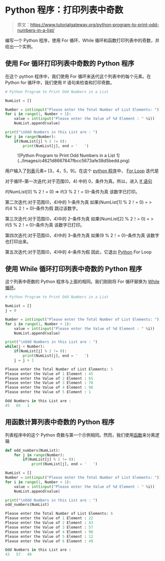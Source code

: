 # Python 程序：打印列表中奇数

> 原文：<https://www.tutorialgateway.org/python-program-to-print-odd-numbers-in-a-list/>

编写一个 Python 程序，使用 For 循环、While 循环和函数打印列表中的奇数，并给出一个实例。

## 使用 For 循环打印列表中奇数的 Python 程序

在这个 python 程序中，我们使用 For 循环来迭代这个列表中的每个元素。在 Python for 循环中，我们使用 If 语句来检查和打印奇数。

```py
# Python Program to Print Odd Numbers in a List

NumList = []

Number = int(input("Please enter the Total Number of List Elements: "))
for i in range(1, Number + 1):
    value = int(input("Please enter the Value of %d Element : " %i))
    NumList.append(value)

print("\nOdd Numbers in this List are : ")
for j in range(Number):
    if(NumList[j] % 2 != 0):
        print(NumList[j], end = '   ')
```

<figure class="wp-block-image">![Python Program to Print Odd Numbers in a List 1](../Images/c4621d8667847fbcc5673afe38d5bedd.png)</figure>

用户输入了[列表](https://www.tutorialgateway.org/python-list/)元素= [3，4，5，9]。在这个 [python 程序](https://www.tutorialgateway.org/python-programming-examples/)中， [For Loop](https://www.tutorialgateway.org/python-for-loop/) 迭代是

对于循环–第一次迭代:对于范围(0，4)
中的 0，条件为真。所以，进入 [If 语句](https://www.tutorialgateway.org/python-if-statement/)

if(NumList[0] % 2！= 0) => if(3 % 2！= 0)–条件为真
该数字已打印。

第二次迭代:对于范围(0，4)中的 1–条件为真
如果(NumList[1] % 2！= 0) = > if(4 % 2！= 0)–条件为假
跳过该数字。

第三次迭代:对于范围(0，4)中的 2–条件为真
如果(NumList[2] % 2！= 0) = > if(5 % 2！= 0)–条件为真
该数字已打印。

第四次迭代:对于范围(0，4)中的 3–条件为真
如果(9 % 2！= 0)–条件为真
该数字也打印出来。

第五次迭代:对于范围(0，4)中的 4–条件为假
因此，它退出 [Python](https://www.tutorialgateway.org/python-tutorial/) For Loop

## 使用 While 循环打印列表中奇数的 Python 程序

这个列表中奇数的 Python 程序与上面的相同。我们刚刚将 For 循环替换为 [While 循环](https://www.tutorialgateway.org/python-while-loop/)。

```py
# Python Program to Print Odd Numbers in a List

NumList = []
j = 0

Number = int(input("Please enter the Total Number of List Elements: "))
for i in range(1, Number + 1):
    value = int(input("Please enter the Value of %d Element : " %i))
    NumList.append(value)

print("\nOdd Numbers in this List are : ")
while(j < Number):
    if(NumList[j] % 2 != 0):
        print(NumList[j], end = '   ')
    j = j + 1
```

```py
Please enter the Total Number of List Elements: 5
Please enter the Value of 1 Element : 45
Please enter the Value of 2 Element : 65
Please enter the Value of 3 Element : 78
Please enter the Value of 4 Element : 98
Please enter the Value of 5 Element : 1

Odd Numbers in this List are : 
45   65   1 
```

## 用函数计算列表中奇数的 Python 程序

列表程序中的这个 Python 奇数与第一个示例相同。然而，我们使用[函数](https://www.tutorialgateway.org/functions-in-python/)来分离逻辑

```py
def odd_numbers(NumList):
    for j in range(Number):
        if(NumList[j] % 2 != 0):
            print(NumList[j], end = '   ')

NumList = []
Number = int(input("Please enter the Total Number of List Elements: "))
for i in range(1, Number + 1):
    value = int(input("Please enter the Value of %d Element : " %i))
    NumList.append(value)

print("\nOdd Numbers in this List are : ")
odd_numbers(NumList)
```

```py
Please enter the Total Number of List Elements: 6
Please enter the Value of 1 Element : 22
Please enter the Value of 2 Element : 43
Please enter the Value of 3 Element : 57
Please enter the Value of 4 Element : 98
Please enter the Value of 5 Element : 12
Please enter the Value of 6 Element : 49

Odd Numbers in this List are : 
43   57   49 
```